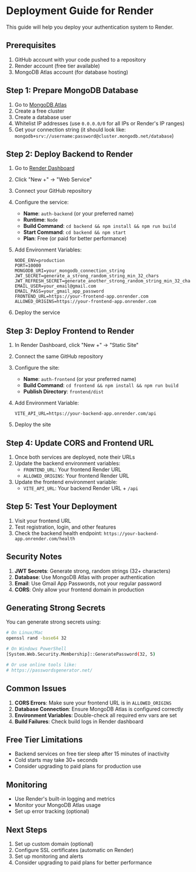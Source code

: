 # Deployment Guide for Render

This guide will help you deploy your authentication system to Render.

## Prerequisites

1. GitHub account with your code pushed to a repository
2. Render account (free tier available)
3. MongoDB Atlas account (for database hosting)

## Step 1: Prepare MongoDB Database

1. Go to [MongoDB Atlas](https://cloud.mongodb.com/)
2. Create a free cluster
3. Create a database user
4. Whitelist IP addresses (use `0.0.0.0/0` for all IPs or Render's IP ranges)
5. Get your connection string (it should look like: `mongodb+srv://username:password@cluster.mongodb.net/database`)

## Step 2: Deploy Backend to Render

1. Go to [Render Dashboard](https://dashboard.render.com/)
2. Click "New +" → "Web Service"
3. Connect your GitHub repository
4. Configure the service:
   - **Name**: `auth-backend` (or your preferred name)
   - **Runtime**: `Node`
   - **Build Command**: `cd backend && npm install && npm run build`
   - **Start Command**: `cd backend && npm start`
   - **Plan**: Free (or paid for better performance)

5. Add Environment Variables:
   ```
   NODE_ENV=production
   PORT=10000
   MONGODB_URI=your_mongodb_connection_string
   JWT_SECRET=generate_a_strong_random_string_min_32_chars
   JWT_REFRESH_SECRET=generate_another_strong_random_string_min_32_chars
   EMAIL_USER=your_email@gmail.com
   EMAIL_PASS=your_gmail_app_password
   FRONTEND_URL=https://your-frontend-app.onrender.com
   ALLOWED_ORIGINS=https://your-frontend-app.onrender.com
   ```

6. Deploy the service

## Step 3: Deploy Frontend to Render

1. In Render Dashboard, click "New +" → "Static Site"
2. Connect the same GitHub repository
3. Configure the site:
   - **Name**: `auth-frontend` (or your preferred name)
   - **Build Command**: `cd frontend && npm install && npm run build`
   - **Publish Directory**: `frontend/dist`

4. Add Environment Variable:
   ```
   VITE_API_URL=https://your-backend-app.onrender.com/api
   ```

5. Deploy the site

## Step 4: Update CORS and Frontend URL

1. Once both services are deployed, note their URLs
2. Update the backend environment variables:
   - `FRONTEND_URL`: Your frontend Render URL
   - `ALLOWED_ORIGINS`: Your frontend Render URL
3. Update the frontend environment variable:
   - `VITE_API_URL`: Your backend Render URL + `/api`

## Step 5: Test Your Deployment

1. Visit your frontend URL
2. Test registration, login, and other features
3. Check the backend health endpoint: `https://your-backend-app.onrender.com/health`

## Security Notes

1. **JWT Secrets**: Generate strong, random strings (32+ characters)
2. **Database**: Use MongoDB Atlas with proper authentication
3. **Email**: Use Gmail App Passwords, not your regular password
4. **CORS**: Only allow your frontend domain in production

## Generating Strong Secrets

You can generate strong secrets using:

```bash
# On Linux/Mac
openssl rand -base64 32

# On Windows PowerShell
[System.Web.Security.Membership]::GeneratePassword(32, 5)

# Or use online tools like:
# https://passwordsgenerator.net/
```

## Common Issues

1. **CORS Errors**: Make sure your frontend URL is in `ALLOWED_ORIGINS`
2. **Database Connection**: Ensure MongoDB Atlas is configured correctly
3. **Environment Variables**: Double-check all required env vars are set
4. **Build Failures**: Check build logs in Render dashboard

## Free Tier Limitations

- Backend services on free tier sleep after 15 minutes of inactivity
- Cold starts may take 30+ seconds
- Consider upgrading to paid plans for production use

## Monitoring

- Use Render's built-in logging and metrics
- Monitor your MongoDB Atlas usage
- Set up error tracking (optional)

## Next Steps

1. Set up custom domain (optional)
2. Configure SSL certificates (automatic on Render)
3. Set up monitoring and alerts
4. Consider upgrading to paid plans for better performance
